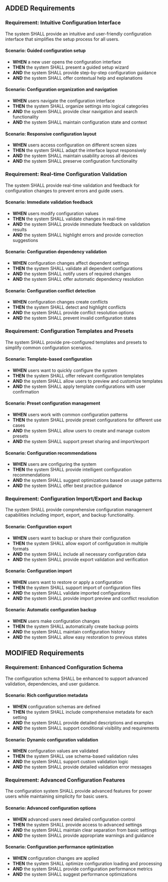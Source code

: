 ## ADDED Requirements

### Requirement: Intuitive Configuration Interface
The system SHALL provide an intuitive and user-friendly configuration interface that simplifies the setup process for all users.

#### Scenario: Guided configuration setup
- **WHEN** a new user opens the configuration interface
- **THEN** the system SHALL present a guided setup wizard
- **AND** the system SHALL provide step-by-step configuration guidance
- **AND** the system SHALL offer contextual help and explanations

#### Scenario: Configuration organization and navigation
- **WHEN** users navigate the configuration interface
- **THEN** the system SHALL organize settings into logical categories
- **AND** the system SHALL provide clear navigation and search functionality
- **AND** the system SHALL maintain configuration state and context

#### Scenario: Responsive configuration layout
- **WHEN** users access configuration on different screen sizes
- **THEN** the system SHALL adapt the interface layout responsively
- **AND** the system SHALL maintain usability across all devices
- **AND** the system SHALL preserve configuration functionality

### Requirement: Real-time Configuration Validation
The system SHALL provide real-time validation and feedback for configuration changes to prevent errors and guide users.

#### Scenario: Immediate validation feedback
- **WHEN** users modify configuration values
- **THEN** the system SHALL validate changes in real-time
- **AND** the system SHALL provide immediate feedback on validation results
- **AND** the system SHALL highlight errors and provide correction suggestions

#### Scenario: Configuration dependency validation
- **WHEN** configuration changes affect dependent settings
- **THEN** the system SHALL validate all dependent configurations
- **AND** the system SHALL notify users of required changes
- **AND** the system SHALL offer automatic dependency resolution

#### Scenario: Configuration conflict detection
- **WHEN** configuration changes create conflicts
- **THEN** the system SHALL detect and highlight conflicts
- **AND** the system SHALL provide conflict resolution options
- **AND** the system SHALL prevent invalid configuration states

### Requirement: Configuration Templates and Presets
The system SHALL provide pre-configured templates and presets to simplify common configuration scenarios.

#### Scenario: Template-based configuration
- **WHEN** users want to quickly configure the system
- **THEN** the system SHALL offer relevant configuration templates
- **AND** the system SHALL allow users to preview and customize templates
- **AND** the system SHALL apply template configurations with user confirmation

#### Scenario: Preset configuration management
- **WHEN** users work with common configuration patterns
- **THEN** the system SHALL provide preset configurations for different use cases
- **AND** the system SHALL allow users to create and manage custom presets
- **AND** the system SHALL support preset sharing and import/export

#### Scenario: Configuration recommendations
- **WHEN** users are configuring the system
- **THEN** the system SHALL provide intelligent configuration recommendations
- **AND** the system SHALL suggest optimizations based on usage patterns
- **AND** the system SHALL offer best practice guidance

### Requirement: Configuration Import/Export and Backup
The system SHALL provide comprehensive configuration management capabilities including import, export, and backup functionality.

#### Scenario: Configuration export
- **WHEN** users want to backup or share their configuration
- **THEN** the system SHALL allow export of configuration in multiple formats
- **AND** the system SHALL include all necessary configuration data
- **AND** the system SHALL provide export validation and verification

#### Scenario: Configuration import
- **WHEN** users want to restore or apply a configuration
- **THEN** the system SHALL support import of configuration files
- **AND** the system SHALL validate imported configurations
- **AND** the system SHALL provide import preview and conflict resolution

#### Scenario: Automatic configuration backup
- **WHEN** users make configuration changes
- **THEN** the system SHALL automatically create backup points
- **AND** the system SHALL maintain configuration history
- **AND** the system SHALL allow easy restoration to previous states

## MODIFIED Requirements

### Requirement: Enhanced Configuration Schema
The configuration schema SHALL be enhanced to support advanced validation, dependencies, and user guidance.

#### Scenario: Rich configuration metadata
- **WHEN** configuration schemas are defined
- **THEN** the system SHALL include comprehensive metadata for each setting
- **AND** the system SHALL provide detailed descriptions and examples
- **AND** the system SHALL support conditional visibility and requirements

#### Scenario: Dynamic configuration validation
- **WHEN** configuration values are validated
- **THEN** the system SHALL use schema-based validation rules
- **AND** the system SHALL support custom validation logic
- **AND** the system SHALL provide detailed validation error messages

### Requirement: Advanced Configuration Features
The configuration system SHALL provide advanced features for power users while maintaining simplicity for basic users.

#### Scenario: Advanced configuration options
- **WHEN** advanced users need detailed configuration control
- **THEN** the system SHALL provide access to advanced settings
- **AND** the system SHALL maintain clear separation from basic settings
- **AND** the system SHALL provide appropriate warnings and guidance

#### Scenario: Configuration performance optimization
- **WHEN** configuration changes are applied
- **THEN** the system SHALL optimize configuration loading and processing
- **AND** the system SHALL provide configuration performance metrics
- **AND** the system SHALL suggest performance optimizations
